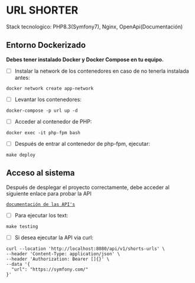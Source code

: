 # URL SHORTER

Stack tecnologico: PHP8.3(Symfony7), Nginx, OpenApi(Documentación)

## Entorno Dockerizado

**Debes tener instalado Docker y Docker Compose en tu equipo.**

- [ ] Instalar la network de los contenedores en caso de no tenerla instalada antes:

```shell
docker network create app-network
```

- [ ] Levantar los contenedores:

```shell
docker-compose -p url up -d
```

- [ ] Acceder al contenedor de PHP:

```shell
docker exec -it php-fpm bash 
```

- [ ] Después de entrar al contenedor de php-fpm, ejecutar:

```shell
make deploy
```

## Acceso al sistema

Después de desplegar el proyecto correctamente, debe acceder al siguiente enlace para probar la API

[`documentación de las API's`](http://localhost:8080/api/doc)

- [ ] Para ejecutar los text:

```shell
make testing
```

- [ ] Si desea ejecutar la API via curl:

```curl
curl --location 'http://localhost:8080/api/v1/shorts-urls' \
--header 'Content-Type: application/json' \
--header 'Authorization: Bearer []{}' \
--data '{
  "url": "https://symfony.com/"
}'
```